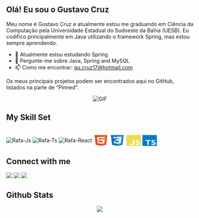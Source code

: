 ## Olá! Eu sou o Gustavo Cruz


Meu nome é Gustavo Cruz e atualmente estou me graduando em Ciência da Computação pela Universidade Estadual do Sudoeste da Bahia (UESB). Eu codifico principalmente em Java utilizando o framework Spring, mas estou sempre aprendendo.

- 🌱 Atualmente estou estudando Spring
- 💬 Pergunte-me sobre Java, Spring and MySQL
- 📫 Como me encontrar: gu.cruz17@hotmail.com

Os meus principais projetos podem ser encontrados aqui no GitHub, listados na parte de “Pinned”. 

<p  align="center"><img src="https://ik.imagekit.io/gustavosc/code_JQY5Ci0DN.gif?updatedAt=1633949513527" alt="GIF" width="500" height="320" />

 ## My Skill Set
<div style="display: inline_block"><br>
  <img align="center" alt="Rafa-Js" height="30" width="40" src="https://cdn.jsdelivr.net/gh/devicons/devicon/icons/java/java-original.svg">
  <img align="center" alt="Rafa-Ts" height="30" width="40" src="https://cdn.jsdelivr.net/gh/devicons/devicon/icons/spring/spring-original.svg">
  <img align="center" alt="Rafa-React" height="30" width="40" src="https://cdn.jsdelivr.net/gh/devicons/devicon/icons/mysql/mysql-original-wordmark.svg">
  <img align="center" alt="Rafa-HTML" height="30" width="40" src="https://raw.githubusercontent.com/devicons/devicon/master/icons/html5/html5-original.svg">
  <img align="center" alt="Rafa-CSS" height="30" width="40" src="https://raw.githubusercontent.com/devicons/devicon/master/icons/css3/css3-original.svg">
  <img align="center" alt="Rafa-Js" height="30" width="40" src="https://raw.githubusercontent.com/devicons/devicon/master/icons/javascript/javascript-plain.svg">
  <img align="center" alt="Rafa-Ts" height="30" width="40" src="https://raw.githubusercontent.com/devicons/devicon/master/icons/typescript/typescript-plain.svg">
</div>
  
## Connect with me  
<div>
    <a href="https://github.com/GustavoSC1" target="_blank"><img src="https://img.shields.io/badge/github-%2324292e.svg?style=for-the-badge&logo=github&logoColor=white" target="_blank"></a> 
  <a href="https://www.linkedin.com/in/gustavo-silva-cruz-20b128bb/" target="_blank"><img src="https://img.shields.io/badge/-LinkedIn-%230077B5?style=for-the-badge&logo=linkedin&logoColor=white" target="_blank"></a> 
    <a href = "mailto:gu.cruz17@hotmail.com"><img src="https://img.shields.io/badge/Microsoft_Outlook-0078D4?style=for-the-badge&logo=microsoft-outlook&logoColor=white" target="_blank"></a>
</div>

## Github Stats
<div align="center">
  <a href="https://github.com/GustavoSC1">
  <img height="180em" src="https://github-readme-stats.vercel.app/api?username=GustavoSC1&show_icons=true&theme=tokyonight&include_all_commits=true&count_private=true"/>  
</div>

